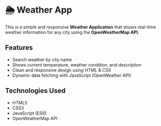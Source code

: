 # 🌦️ Weather App
This is a simple and responsive **Weather Application** that shows real-time weather information for any city using the **OpenWeatherMap API**.

##  Features
-  Search weather by city name  
-  Shows current temperature, weather condition, and description  
-  Clean and responsive design using HTML & CSS  
-  Dynamic data fetching with JavaScript (OpenWeather API)

##  Technologies Used
- HTML5  
- CSS3  
- JavaScript (ES6)  
- OpenWeatherMap API  
